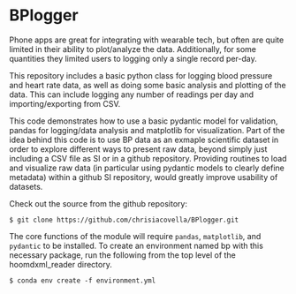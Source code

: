 # BPlogger

Phone apps are great for integrating with wearable tech, but often are quite limited in their ability to plot/analyze the data. Additionally, for some quantities they limited users to logging only a single record per-day. 

This repository includes a basic python class for logging blood pressure and heart rate data, as well as doing some basic analysis and plotting of the data.  This can include logging any number of readings per day and importing/exporting from CSV. 

This code demonstrates how to use a basic pydantic model for validation, pandas for logging/data analysis and matplotlib for visualization.  Part of the idea behind this code is to use BP data as an exmaple scientific dataset in order to explore different ways to present raw data, beyond simply just including a CSV file as SI or in a github repository.  Providing routines to load and visualize raw data (in particular using pydantic models to clearly define metadata) within a github SI repository, would greatly improve usability of datasets. 



Check out the source from the github repository:

    $ git clone https://github.com/chrisiacovella/BPlogger.git

The core functions of the module will require ``pandas``, ``matplotlib``, and ``pydantic`` to be installed.
To create an environment named bp with this necessary package,
run the following from the top level of the  hoomdxml_reader directory.

    $ conda env create -f environment.yml
